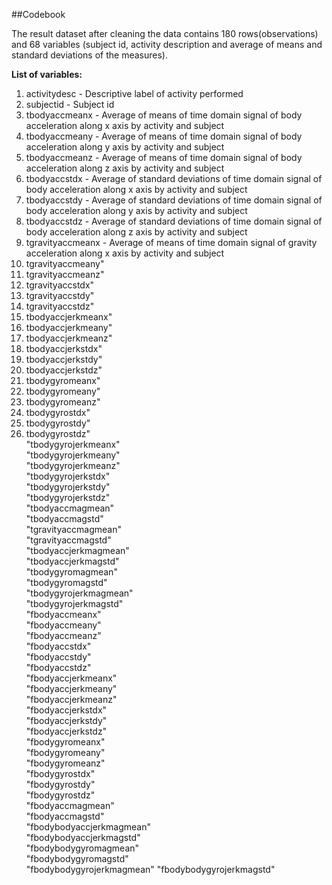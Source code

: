 ##Codebook

The result dataset after cleaning the data contains 180 rows(observations) and 68 variables (subject id, activity description and average of means and standard deviations of the measures). 

**List of variables:**

1. activitydesc - Descriptive label of activity performed  
2. subjectid - Subject id               
3. tbodyaccmeanx - Average of means of time domain signal of body acceleration along x axis by activity and subject   
4. tbodyaccmeany - Average of means of time domain signal of body acceleration along y axis by activity and subject
5. tbodyaccmeanz - Average of means of time domain signal of body acceleration along z axis by activity and subject
6. tbodyaccstdx - Average of standard deviations of time domain signal of body acceleration along x axis by activity and subject
7. tbodyaccstdy - Average of standard deviations of time domain signal of body acceleration along y axis by activity and subject
8. tbodyaccstdz - Average of standard deviations of time domain signal of body acceleration along z axis by activity and subject            
9. tgravityaccmeanx - Average of means of time domain signal of gravity acceleration along x axis by activity and subject 
10. tgravityaccmeany"         
11. tgravityaccmeanz"         
12. tgravityaccstdx"         
13. tgravityaccstdy"          
14. tgravityaccstdz"          
15. tbodyaccjerkmeanx"        
16. tbodyaccjerkmeany"       
17. tbodyaccjerkmeanz"        
18. tbodyaccjerkstdx"         
19. tbodyaccjerkstdy"         
20. tbodyaccjerkstdz"        
21. tbodygyromeanx"           
22. tbodygyromeany"           
23. tbodygyromeanz"           
24. tbodygyrostdx"           
25. tbodygyrostdy"            
26. tbodygyrostdz"            
"tbodygyrojerkmeanx"       
"tbodygyrojerkmeany"      
"tbodygyrojerkmeanz"       
"tbodygyrojerkstdx"        
"tbodygyrojerkstdy"        
"tbodygyrojerkstdz"       
"tbodyaccmagmean"         
"tbodyaccmagstd"           
"tgravityaccmagmean"       
"tgravityaccmagstd"       
"tbodyaccjerkmagmean"      
"tbodyaccjerkmagstd"       
"tbodygyromagmean"         
"tbodygyromagstd"         
"tbodygyrojerkmagmean"     
"tbodygyrojerkmagstd"      
"fbodyaccmeanx"            
"fbodyaccmeany"           
"fbodyaccmeanz"            
"fbodyaccstdx"             
"fbodyaccstdy"             
"fbodyaccstdz"            
"fbodyaccjerkmeanx"        
"fbodyaccjerkmeany"        
"fbodyaccjerkmeanz"        
"fbodyaccjerkstdx"        
"fbodyaccjerkstdy"         
"fbodyaccjerkstdz"         
"fbodygyromeanx"           
"fbodygyromeany"          
"fbodygyromeanz"           
"fbodygyrostdx"            
"fbodygyrostdy"            
"fbodygyrostdz"           
"fbodyaccmagmean"          
"fbodyaccmagstd"           
"fbodybodyaccjerkmagmean"  
"fbodybodyaccjerkmagstd"  
"fbodybodygyromagmean"     
"fbodybodygyromagstd"      
"fbodybodygyrojerkmagmean" 
"fbodybodygyrojerkmagstd"
